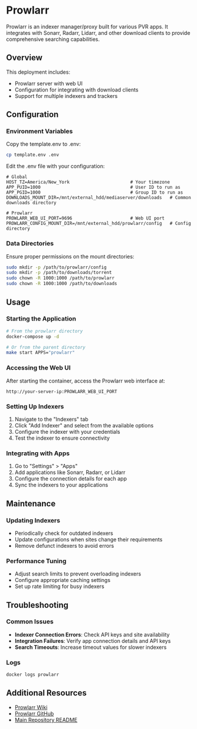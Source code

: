# Prowlarr

Prowlarr is an indexer manager/proxy built for various PVR apps. It integrates with Sonarr, Radarr, Lidarr, and other download clients to provide comprehensive searching capabilities.

## Overview

This deployment includes:
- Prowlarr server with web UI
- Configuration for integrating with download clients
- Support for multiple indexers and trackers

## Configuration

### Environment Variables

Copy the template.env to .env:

```sh
cp template.env .env
```

Edit the .env file with your configuration:

```
# Global
HOST_TZ=America/New_York                       # Your timezone
APP_PUID=1000                                  # User ID to run as
APP_PGID=1000                                  # Group ID to run as
DOWNLOADS_MOUNT_DIR=/mnt/external_hdd/mediaserver/downloads   # Common downloads directory

# Prowlarr
PROWLARR_WEB_UI_PORT=9696                      # Web UI port
PROWLARR_CONFIG_MOUNT_DIR=/mnt/external_hdd/prowlarr/config   # Config directory
```

### Data Directories

Ensure proper permissions on the mount directories:

```sh
sudo mkdir -p /path/to/prowlarr/config
sudo mkdir -p /path/to/downloads/torrent
sudo chown -R 1000:1000 /path/to/prowlarr
sudo chown -R 1000:1000 /path/to/downloads
```

## Usage

### Starting the Application

```sh
# From the prowlarr directory
docker-compose up -d

# Or from the parent directory
make start APPS="prowlarr"
```

### Accessing the Web UI

After starting the container, access the Prowlarr web interface at:

```
http://your-server-ip:PROWLARR_WEB_UI_PORT
```

### Setting Up Indexers

1. Navigate to the "Indexers" tab
2. Click "Add Indexer" and select from the available options
3. Configure the indexer with your credentials
4. Test the indexer to ensure connectivity

### Integrating with Apps

1. Go to "Settings" > "Apps"
2. Add applications like Sonarr, Radarr, or Lidarr
3. Configure the connection details for each app
4. Sync the indexers to your applications

## Maintenance

### Updating Indexers

- Periodically check for outdated indexers
- Update configurations when sites change their requirements
- Remove defunct indexers to avoid errors

### Performance Tuning

- Adjust search limits to prevent overloading indexers
- Configure appropriate caching settings
- Set up rate limiting for busy indexers

## Troubleshooting

### Common Issues

- **Indexer Connection Errors**: Check API keys and site availability
- **Integration Failures**: Verify app connection details and API keys
- **Search Timeouts**: Increase timeout values for slower indexers

### Logs

```sh
docker logs prowlarr
```

## Additional Resources

- [Prowlarr Wiki](https://wiki.servarr.com/prowlarr/)
- [Prowlarr GitHub](https://github.com/Prowlarr/Prowlarr)
- [Main Repository README](../README.md)
